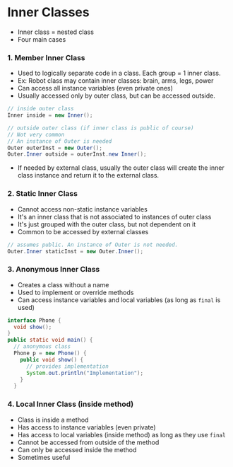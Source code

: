 # Inner Classes
- Inner class = nested class
- Four main cases

### 1. Member Inner Class
- Used to logically separate code in a class. Each group = 1 inner class.
- Ex: Robot class may contain inner classes: brain, arms, legs, power
- Can access all instance variables (even private ones)
- Usually accessed only by outer class, but can be accessed outside.

```java
// inside outer class
Inner inside = new Inner();

// outside outer class (if inner class is public of course)
// Not very common
// An instance of Outer is needed
Outer outerInst = new Outer();
Outer.Inner outside = outerInst.new Inner();
```

- If needed by external class, usually the outer class will create the inner class instance and return it to the external class.

### 2. Static Inner Class
- Cannot access non-static instance variables
- It's an inner class that is not associated to instances of outer class
- It's just grouped with the outer class, but not dependent on it
- Common to be accessed by external classes

```java
// assumes public. An instance of Outer is not needed.
Outer.Inner staticInst = new Outer.Inner();
```

### 3. Anonymous Inner Class
- Creates a class without a name
- Used to implement or override methods
- Can access instance variables and local variables (as long as `final` is used)

```java
interface Phone {
  void show();
}
public static void main() {
  // anonymous class
  Phone p = new Phone() {
    public void show() {
      // provides implementation
      System.out.println("Implementation");
    }
  }
```

### 4. Local Inner Class (inside method)
- Class is inside a method
- Has access to instance variables (even private)
- Has access to local variables (inside method) as long as they use `final`
- Cannot be accessed from outside of the method
- Can only be accessed inside the method
- Sometimes useful
